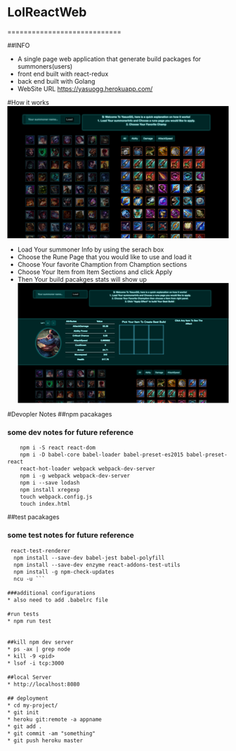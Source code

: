 # LolReactWeb
============================

##INFO
* A single page web application that generate build packages for summoners(users)
* front end built with react-redux
* back end built with Golang
* WebSite URL  https://yasuogg.herokuapp.com/

#How it works
![Screenshot](demo2.png)
* Load Your summoner Info by using the serach box
* Choose the Rune Page that you would like to use and load it
* Choose Your favorite Chamption from Chamption sections
* Choose Your Item from Item Sections and click Apply
* Then Your build pacakges stats will show up
![Screenshot](demo.png)

#Devopler Notes
##npm pacakages
### some dev notes for future reference
``` npm init -y
	npm i -S react react-dom
	npm i -D babel-core babel-loader babel-preset-es2015 babel-preset-react
	react-hot-loader webpack webpack-dev-server
	npm i -g webpack webpack-dev-server
	npm i --save lodash
	npm install xregexp
	touch webpack.config.js
	touch index.html 
```

##test pacakages
### some test notes for future reference
``` npm install --save-dev jest babel-jest babel-preset-es2015 babel-preset-react 
 react-test-renderer
  npm install --save-dev babel-jest babel-polyfill
  npm install --save-dev enzyme react-addons-test-utils
  npm install -g npm-check-updates
  ncu -u ```

###additional configurations
* also need to add .babelrc file

#run tests
* npm run test


##kill npm dev server
* ps -ax | grep node
* kill -9 <pid>
* lsof -i tcp:3000 

##local Server
* http://localhost:8080

## deployment
* cd my-project/
* git init
* heroku git:remote -a appname
* git add .
* git commit -am "something"
* git push heroku master


